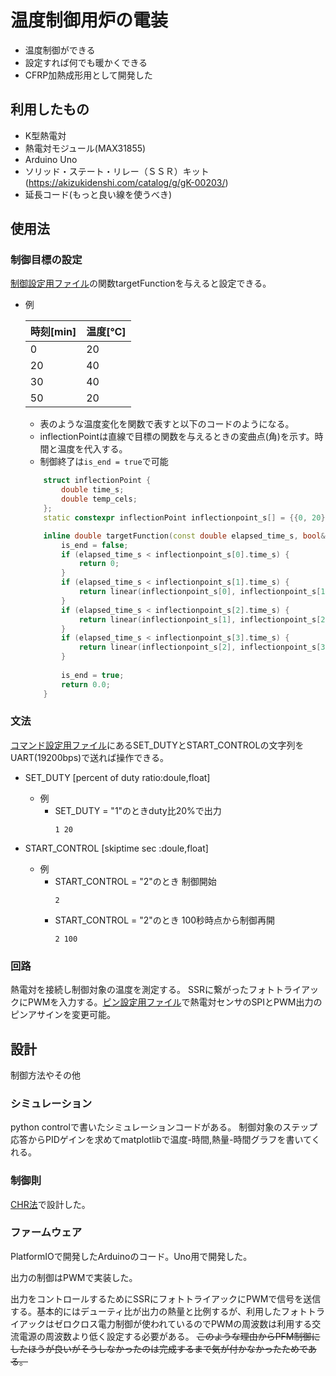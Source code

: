 # 温度制御用炉の電装

* 温度制御ができる 
* 設定すれば何でも暖かくできる
* CFRP加熱成形用として開発した

## 利用したもの

* K型熱電対
* 熱電対モジュール(MAX31855)
* Arduino Uno
* ソリッド・ステート・リレー（ＳＳＲ）キット(https://akizukidenshi.com/catalog/g/gK-00203/)
* 延長コード(もっと良い線を使うべき)

## 使用法

### 制御目標の設定
[制御設定用ファイル](code/src/control_parametor.hpp)の関数targetFunctionを与えると設定できる。
* 例
    
    | 時刻[min] | 温度[℃] |     
    |---------- | -------- |
    | 0         | 20       |      
    | 20        | 40       |     
    | 30        | 40       |
    | 50        | 20       |

    * 表のような温度変化を関数で表すと以下のコードのようになる。
    * inflectionPointは直線で目標の関数を与えるときの変曲点(角)を示す。時間と温度を代入する。
    * 制御終了は```is_end = true```で可能
    ```c++
        struct inflectionPoint {
            double time_s;
            double temp_cels;
        };
        static constexpr inflectionPoint inflectionpoint_s[] = {{0, 20}, {20 * 60, 40}, {30 * 60, 40}, {50 * 60, 20}};

        inline double targetFunction(const double elapsed_time_s, bool& is_end) {
            is_end = false;
            if (elapsed_time_s < inflectionpoint_s[0].time_s) {
                return 0;
            }
            if (elapsed_time_s < inflectionpoint_s[1].time_s) {
                return linear(inflectionpoint_s[0], inflectionpoint_s[1], elapsed_time_s);
            }
            if (elapsed_time_s < inflectionpoint_s[2].time_s) {
                return linear(inflectionpoint_s[1], inflectionpoint_s[2], elapsed_time_s);
            }
            if (elapsed_time_s < inflectionpoint_s[3].time_s) {
                return linear(inflectionpoint_s[2], inflectionpoint_s[3], elapsed_time_s);
            }
            
            is_end = true;
            return 0.0;
        }

    ```

### 文法
[コマンド設定用ファイル](code/src/keyword.hpp)にあるSET_DUTYとSTART_CONTROLの文字列をUART(19200bps)で送れば操作できる。
* SET_DUTY [percent of duty ratio:doule,float]

    * 例
        * SET_DUTY = "1"のときduty比20%で出力
            ```
            1 20 
            ```

* START_CONTROL [skiptime sec :doule,float]

    * 例
        * START_CONTROL = "2"のとき
            制御開始
            ```
            2
            ```
        * START_CONTROL = "2"のとき
            100秒時点から制御再開
            ```
            2 100
            ```

### 回路
熱電対を接続し制御対象の温度を測定する。
SSRに繋がったフォトトライアックにPWMを入力する。[ピン設定用ファイル](code/src/pin.hpp)で熱電対センサのSPIとPWM出力のピンアサインを変更可能。


## 設計
制御方法やその他

### シミュレーション
python controlで書いたシミュレーションコードがある。
制御対象のステップ応答からPIDゲインを求めてmatplotlibで温度-時間,熱量-時間グラフを書いてくれる。

### 制御則
[CHR法](https://ja.wikipedia.org/wiki/PID%E5%88%B6%E5%BE%A1#CHR%E6%B3%95)で設計した。


### ファームウェア
PlatformIOで開発したArduinoのコード。Uno用で開発した。

出力の制御はPWMで実装した。

出力をコントロールするためにSSRにフォトトライアックにPWMで信号を送信する。基本的にはデューティ比が出力の熱量と比例するが、利用したフォトトライアックはゼロクロス電力制御が使われているのでPWMの周波数は利用する交流電源の周波数より低く設定する必要がある。
~~このような理由からPFM制御にしたほうが良いがそうしなかったのは完成するまで気が付かなかったためである。~~

<!-- ### 制御則の設計
1. 制御対象を求める
制御対象を一次遅れ系+無駄時間としてステップ応答を測定した。

PIDゲインを決定した。 -->
